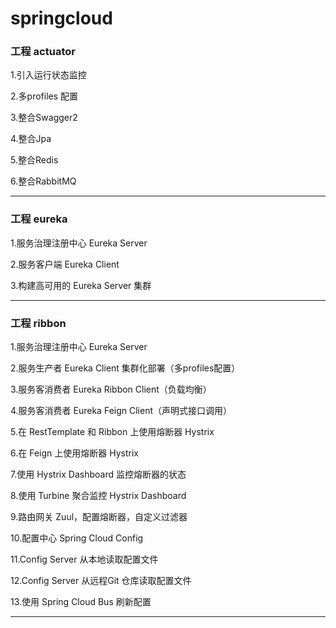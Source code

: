 # springcloud
<h3>工程 actuator</h3>
<p>1.引入运行状态监控</p>
<p>2.多profiles 配置</p>
<p>3.整合Swagger2</p>
<p>4.整合Jpa</p>
<p>5.整合Redis</p>
<p>6.整合RabbitMQ</p>
<hr>
<h3>工程 eureka</h3>
<p>1.服务治理注册中心 Eureka Server</p>
<p>2.服务客户端 Eureka Client</p>
<p>3.构建高可用的 Eureka Server 集群</p>
<hr>
<h3>工程 ribbon</h3>
<p>1.服务治理注册中心 Eureka Server</p>
<p>2.服务生产者 Eureka Client 集群化部署（多profiles配置）</p>
<p>3.服务客消费者 Eureka Ribbon Client（负载均衡）</p>
<p>4.服务客消费者 Eureka Feign Client（声明式接口调用）</p>
<p>5.在 RestTemplate 和 Ribbon 上使用熔断器 Hystrix</p>
<p>6.在 Feign 上使用熔断器 Hystrix</p>
<p>7.使用 Hystrix Dashboard 监控熔断器的状态</p>
<p>8.使用 Turbine 聚合监控 Hystrix Dashboard</p>
<p>9.路由网关 Zuul，配置熔断器，自定义过滤器</p>
<p>10.配置中心 Spring Cloud Config</p>
<p>11.Config Server 从本地读取配置文件</p>
<p>12.Config Server 从远程Git 仓库读取配置文件</p>
<p>13.使用 Spring Cloud Bus 刷新配置</p>
<hr>
